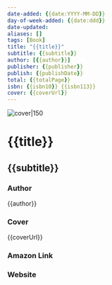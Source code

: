 ```yaml
---
date-added: {{date:YYYY-MM-DD}}
day-of-week-added: {{date:ddd}}
date-updated: 
aliases: []
tags: [Book]
title: "{{title}}"
subtitle: {{subtitle}}
author: [{{author}}]
publisher: {{publisher}}
publish: {{publishDate}}
total: {{totalPage}}
isbn: {{isbn10}} {{isbn113}}
cover: {{coverUrl}}
---
```


![cover|150]({{coverUrl}})
# {{title}}
## {{subtitle}}

### Author
{{author}}

### Cover
{{coverUrl}}

### Amazon Link


### Website
